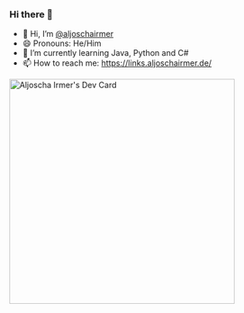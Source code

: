 ### Hi there 👋

<!--
**aljoschairmer/aljoschairmer** is a ✨ _special_ ✨ repository because its `README.md` (this file) appears on your GitHub profile.

Here are some ideas to get you started:
-->
- 👋 Hi, I’m <a rel="me" href="https://mastodon.social/@AljoschaIrmer">@aljoschairmer</a>
- 😄 Pronouns: He/Him
- 🌱 I’m currently learning Java, Python and C#
- 📫 How to reach me: https://links.aljoschairmer.de/
<!--
- 👯 I’m looking to collaborate on ...
- 🤔 I’m looking for help with ...
- 💬 Ask me about ...
- ⚡ Fun fact: ...
- 🔭 I’m currently working on Java Programms
-->
<a href="https://app.daily.dev/aljoschairmer"><img src="https://api.daily.dev/devcards/60ffa68f8d7343379e75a84c16253045.png?r=sky" width="400" alt="Aljoscha Irmer's Dev Card"/></a>
<!--
